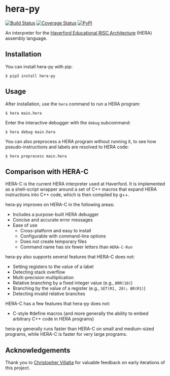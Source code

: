 # hera-py

[![Build Status](https://travis-ci.com/iafisher/hera-py.png)](https://travis-ci.com/iafisher/hera-py)
[![Coverage Status](https://coveralls.io/repos/github/iafisher/hera-py/badge.svg?branch=master)](https://coveralls.io/github/iafisher/hera-py?branch=master)
[![PyPI](https://img.shields.io/pypi/v/hera-py.svg?label=version)](https://pypi.org/project/hera-py/)

An interpreter for the [Haverford Educational RISC Architecture](http://cs.haverford.edu/resources/hera) (HERA) assembly language.

## Installation
You can install hera-py with pip:

```
$ pip3 install hera-py
```

## Usage
After installation, use the `hera` command to run a HERA program:

```
$ hera main.hera
```

Enter the interactive debugger with the `debug` subcommand:

```
$ hera debug main.hera
```

You can also preprocess a HERA program without running it, to see how pseudo-instructions and labels are resolved to HERA code:

```
$ hera preprocess main.hera
```

## Comparison with HERA-C
HERA-C is the current HERA interpreter used at Haverford. It is implemented as a shell-script wrapper around a set of C++ macros that expand HERA instructions into C++ code, which is then compiled by g++.

hera-py improves on HERA-C in the following areas:

  - Includes a purpose-built HERA debugger
  - Concise and accurate error messages
  - Ease of use
    - Cross-platform and easy to install
    - Configurable with command-line options
    - Does not create temporary files
    - Command name has six fewer letters than `HERA-C-Run`

hera-py also supports several features that HERA-C does not:
  - Setting registers to the value of a label
  - Detecting stack overflow
  - Multi-precision multiplication
  - Relative branching by a fixed integer value (e.g., `BRR(10)`)
  - Branching by the value of a register (e.g., `SET(R1, 20); BR(R1)`)
  - Detecting invalid relative branches

HERA-C has a few features that hera-py does not:
  - C-style #define macros (and more generally the ability to embed arbitrary C++ code in HERA programs)

hera-py generally runs faster than HERA-C on small and medium-sized programs, while HERA-C is faster for very large programs.

## Acknowledgements
Thank you to [Christopher Villalta](https://github.com/csvillalta) for valuable feedback on early iterations of this project.

